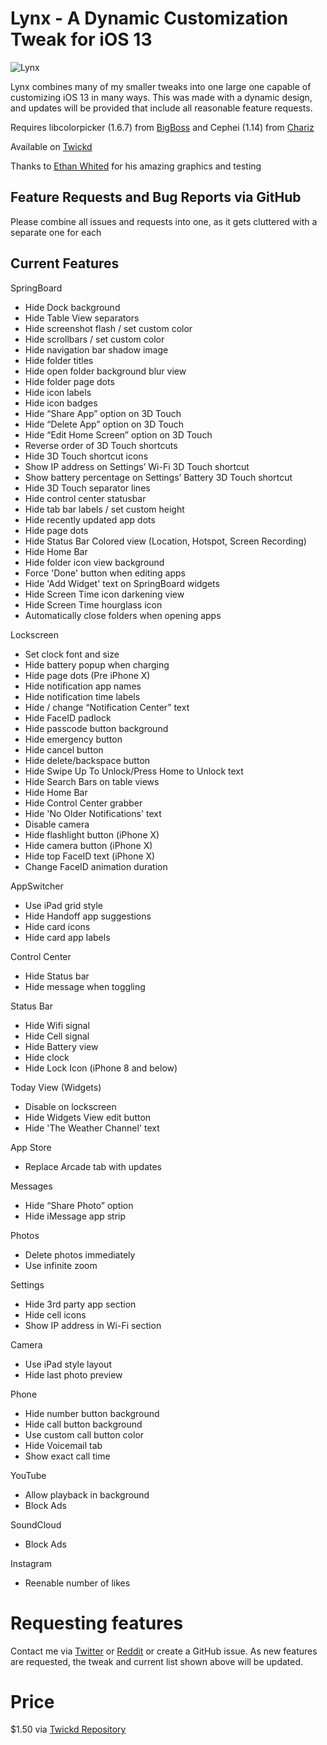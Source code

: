 # Lynx - A Dynamic Customization Tweak for iOS 13

![Lynx](http://mtac.app/assets/images/lynxbanner.png)

Lynx combines many of my smaller tweaks into one large one capable of customizing iOS 13 in many ways. This was made with a dynamic design, and updates will be provided that include all reasonable feature requests.

Requires libcolorpicker (1.6.7) from [BigBoss](http://cydia.saurik.com/package/org.thebigboss.libcolorpicker/) and Cephei (1.14) from [Chariz](https://repo.chariz.io/package/ws.hbang.common/)

Available on [Twickd](https://repo.twickd.com/)

Thanks to [Ethan Whited](https://twitter.com/EthanWhited) for his amazing graphics and testing

## Feature Requests and Bug Reports via GitHub

Please combine all issues and requests into one, as it gets cluttered with a separate one for each

## Current Features

SpringBoard

* Hide Dock background
* Hide Table View separators
* Hide screenshot flash / set custom color
* Hide scrollbars / set custom color
* Hide navigation bar shadow image
* Hide folder titles
* Hide open folder background blur view
* Hide folder page dots
* Hide icon labels
* Hide icon badges
* Hide “Share App” option on 3D Touch
* Hide “Delete App” option on 3D Touch
* Hide “Edit Home Screen” option on 3D Touch
* Reverse order of 3D Touch shortcuts
* Hide 3D Touch shortcut icons
* Show IP address on Settings’ Wi-Fi 3D Touch shortcut
* Show battery percentage on Settings’ Battery 3D Touch shortcut
* Hide 3D Touch separator lines
* Hide control center statusbar
* Hide tab bar labels / set custom height
* Hide recently updated app dots
* Hide page dots
* Hide Status Bar Colored view (Location, Hotspot, Screen Recording)
* Hide Home Bar
* Hide folder icon view background
* Force 'Done' button when editing apps
* Hide 'Add Widget' text on SpringBoard widgets
* Hide Screen Time icon darkening view
* Hide Screen Time hourglass icon
* Automatically close folders when opening apps

Lockscreen

* Set clock font and size
* Hide battery popup when charging
* Hide page dots (Pre iPhone X)
* Hide notification app names
* Hide notification time labels
* Hide / change “Notification Center” text
* Hide FaceID padlock
* Hide passcode button background
* Hide emergency button
* Hide cancel button
* Hide delete/backspace button
* Hide Swipe Up To Unlock/Press Home to Unlock text
* Hide Search Bars on table views
* Hide Home Bar
* Hide Control Center grabber
* Hide 'No Older Notifications' text
* Disable camera
* Hide flashlight button (iPhone X)
* Hide camera button (iPhone X)
* Hide top FaceID text (iPhone X)
* Change FaceID animation duration

AppSwitcher

* Use iPad grid style
* Hide Handoff app suggestions
* Hide card icons
* Hide card app labels

Control Center

* Hide Status bar
* Hide message when toggling

Status Bar

* Hide Wifi signal
* Hide Cell signal
* Hide Battery view
* Hide clock
* Hide Lock Icon (iPhone 8 and below)

Today View (Widgets)

* Disable on lockscreen
* Hide Widgets View edit button
* Hide 'The Weather Channel' text

App Store

* Replace Arcade tab with updates

Messages

* Hide “Share Photo” option
* Hide iMessage app strip

Photos

* Delete photos immediately
* Use infinite zoom

Settings

* Hide 3rd party app section
* Hide cell icons
* Show IP address in Wi-Fi section

Camera

* Use iPad style layout
* Hide last photo preview

Phone

* Hide number button background
* Hide call button background
* Use custom call button color
* Hide Voicemail tab
* Show exact call time

YouTube

* Allow playback in background
* Block Ads

SoundCloud

* Block Ads

Instagram

* Reenable number of likes

# Requesting features

Contact me via [Twitter](https://twitter.com/mtac8) or [Reddit](https://reddit.com/u/-MTAC-) or create a GitHub issue. As new features are requested, the tweak and current list shown above will be updated.

# Price

$1.50 via [Twickd Repository](https://repo.twickd.com/)

